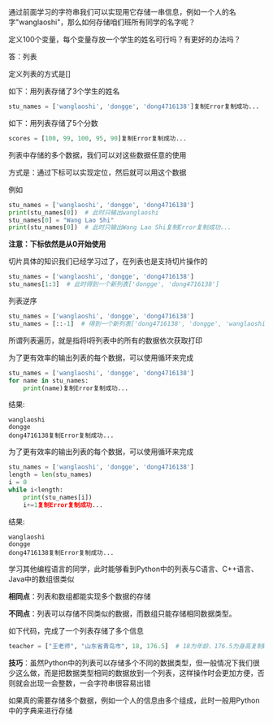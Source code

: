 通过前面学习的字符串我们可以实现用它存储一串信息，例如一个人的名字"wanglaoshi"，那么如何存储咱们班所有同学的名字呢？

定义100个变量，每个变量存放一个学生的姓名可行吗？有更好的办法吗？

答：列表

定义列表的方式是[]

如下：用列表存储了3个学生的姓名

```python
stu_names = ['wanglaoshi', 'dongge', 'dong4716138']复制Error复制成功...
```

如下：用列表存储了5个分数

```python
scores = [100, 99, 100, 95, 90]复制Error复制成功...
```

列表中存储的多个数据，我们可以对这些数据任意的使用

方式是：通过下标可以实现定位，然后就可以用这个数据

例如

```python
stu_names = ['wanglaoshi', 'dongge', 'dong4716138']
print(stu_names[0])  # 此时只输出wanglaoshi
stu_names[0] = "Wang Lao Shi"
print(stu_names[0])  # 此时只输出Wang Lao Shi复制Error复制成功...
```

**注意：下标依然是从0开始使用**

切片具体的知识我们已经学习过了，在列表也是支持切片操作的

```python
stu_names = ['wanglaoshi', 'dongge', 'dong4716138']
stu_names[1:3]  # 此时得到一个新列表['dongge', 'dong4716138']
```

列表逆序

```python
stu_names = ['wanglaoshi', 'dongge', 'dong4716138']
stu_names = [::-1]  # 得到一个新列表['dong4716138', 'dongge', 'wanglaoshi']
```

所谓列表遍历，就是指将l将列表中的所有的数据依次获取打印

为了更有效率的输出列表的每个数据，可以使用循环来完成

```python
stu_names = ['wanglaoshi', 'dongge', 'dong4716138']
for name in stu_names:
    print(name)复制Error复制成功...
```

结果:

```
wanglaoshi
dongge
dong4716138复制Error复制成功...
```

为了更有效率的输出列表的每个数据，可以使用循环来完成

```python
stu_names = ['wanglaoshi', 'dongge', 'dong4716138']
length = len(stu_names)
i = 0
while i<length:
    print(stu_names[i])
    i+=1复制Error复制成功...
```

结果:

```
wanglaoshi
dongge
dong4716138复制Error复制成功...
```

学习其他编程语言的同学，此时能够看到Python中的列表与C语言、C++语言、Java中的数组很类似

**相同点**：列表和数组都能实现多个数据的存储

**不同点**：列表可以存储不同类似的数据，而数组只能存储相同数据类型。

如下代码，完成了一个列表存储了多个信息

```python
teacher = ["王老师", "山东省青岛市", 18, 176.5]  # 18为年龄，176.5为身高复制Error复制成功...
```

**技巧**：虽然Python中的列表可以存储多个不同的数据类型，但一般情况下我们很少这么做，而是把数据类型相同的数据放到一个列表，这样操作时会更加方便，否则就会出现一会整数，一会字符串很容易出错

如果真的需要存储多个数据，例如一个人的信息由多个组成，此时一般用Python中的字典来进行存储